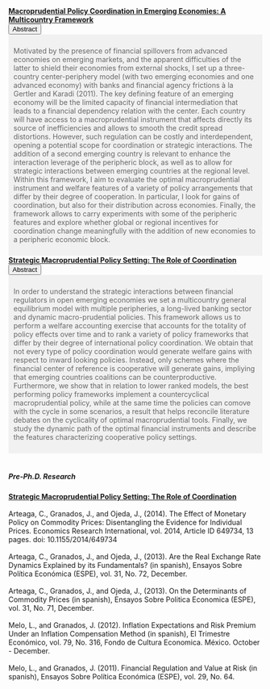       

   <p style="margin:0"> <a style="margin:0; font-size:100%; font-weight:bold" href="files/papers/MaPToyStatic.pdf">Macroprudential Policy Coordination in Emerging Economies: A Multicountry Framework</a> <br><button class="accordion"> 
    Abstract   
    </button>   
    <div class="panel" style="background-color: #F1F1F1; color: #666; padding: 10px;"><p> Motivated by the presence of financial spillovers from advanced economies on emerging markets, and the apparent difficulties of the latter to shield their economies from external shocks, I set up a three-country center-periphery model (with two emerging economies and one advanced economy) with banks and financial agency frictions à la Gertler and Karadi (2011). The key defining feature of an emerging economy will be the limited capacity of financial intermediation that leads to a financial dependency relation with the center. Each country will have access to a macroprudential instrument that affects directly its source of inefficiencies and allows to smooth the credit spread distortions. However, such regulation can be costly and interdependent, opening a potential scope for
coordination or strategic interactions. The addition of a second emerging country is relevant to enhance the interaction leverage of the peripheric block, as well
as to allow for strategic interactions between emerging countries at the regional level. Within this framework, I aim to evaluate the optimal macroprudential
instrument and welfare features of a variety of policy arrangements that differ by their degree of cooperation. In particular, I look for gains of coordination, but also
for their distribution across economies. Finally, the framework allows to carry experiments with some of the peripheric features and explore whether global or
regional incentives for coordination change meaningfully with the addition of new economies to a peripheric economic block. </p></div>

   <p style="margin:0"> <a style="margin:0; font-size:100%; font-weight:bold" href="files/papers/MaPdynSlides_JulyWorkshop.pdf">Strategic Macroprudential Policy Setting: The Role of Coordination </a>
 <br><button class="accordion">
      Abstract
    </button>
    <div class="panel" style="background-color: #F1F1F1; color: #666; padding: 10px;"><p> In order to understand the strategic interactions between financial regulators in open emerging economies we set a multicountry general equilibrium model with multiple peripheries, a long-lived banking sector and dynamic macro-prudential policies. This framework allows us to perform a welfare accounting exercise that accounts for the totality of policy effects over time and to rank a variety of policy frameworks that differ by their degree of international policy coordination. We obtain that not every type of policy coordination would generate welfare gains with respect to inward looking policies. Instead, only schemes where the financial center of reference is cooperative will generate gains, impliying that emerging countries coalitions can be counterproductive. Furthermore, we show that in relation to lower ranked models, the best performing policy frameworks implement a countercyclical macroprudential policy, while at the same time the policies can comove with the cycle in some scenarios, a result that helps reconcile literature debates on the cyclicality of optimal macroprudential tools. Finally, we study the dynamic path of the optimal financial instruments and describe the features characterizing cooperative policy settings. </p></div>

<br>
<h5>Pre-Ph.D. Research</h5>

<p style="margin:0"> <a style="margin:0; font-size:100%; font-weight:bold" href="files/papers/MaPdynSlides_JulyWorkshop.pdf">Strategic Macroprudential Policy Setting: The Role of Coordination </a>
<br>
<br>Arteaga, C., Granados, J., and Ojeda, J., (2014). The Effect of Monetary Policy on Commodity Prices: Disentangling the Evidence for Individual Prices. Economics Research International, vol. 2014, Article ID 649734, 13 pages. doi: 10.1155/2014/649734
<br>
<br>Arteaga, C., Granados, J., and Ojeda, J., (2013). Are the Real Exchange Rate Dynamics Explained by its Fundamentals? (in spanish), Ensayos Sobre Política Económica (ESPE), vol. 31, No. 72, December. 
<br>
<br> Arteaga, C., Granados, J., and Ojeda, J., (2013). On the Determinants of Commodity Prices (in spanish), Ensayos Sobre Politica Economica (ESPE), vol. 31, No. 71, December.
<br>
<br> Melo, L., and Granados, J. (2012). Inflation Expectations and Risk Premium Under an Inflation Compensation Method (in spanish), El Trimestre Económico, vol. 79, No. 316,
Fondo de Cultura Economica. México. October - December.
<br>
<br> Melo, L., and Granados, J. (2011). Financial Regulation and Value at Risk (in spanish), Ensayos Sobre Política Económica (ESPE), vol. 29, No. 64.
